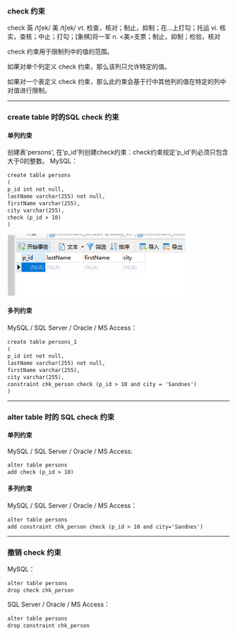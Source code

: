 ### check 约束

check 英 /tʃek/  美 /tʃek/ vt. 检查，核对；制止，抑制；在…上打勾；托运 vi. 核实，查核；中止；打勾；[象棋]将一军 n. <美>支票；制止，抑制；检验，核对

check 约束用于限制列中的值的范围。

如果对单个列定义 check 约束，那么该列只允许特定的值。

如果对一个表定义 check 约束，那么此约束会基于行中其他列的值在特定的列中对值进行限制。

---
### create table 时的SQL check 约束

#### 单列约束
创建表'persons', 在'p_id'列创建check约束：check约束规定'p_id'列必须只包含大于0的整数。
MySQL：
```
create table persons
(
p_id int not null,
lastName varchar(255) not null,
firstName varchar(255),
city varchar(255),
check (p_id > 10)
)
```
<img src='img/constraint_check.png' />

#### 多列约束
MySQL / SQL Server / Oracle / MS Access：
```
create table persons_1
(
p_id int not null,
lastName varchar(255) not null,
firstName varchar(255),
city varchar(255),
constraint chk_person check (p_id > 10 and city = 'Sandnes')
)
```

---
### alter table 时的 SQL check 约束

#### 单列约束
MySQL / SQL Server / Oracle / MS Access:
```
alter table persons
add check (p_id > 10)
```

#### 多列约束
MySQL / SQL Server / Oracle / MS Access：
```
alter table persons
add constraint chk_person check (p_id > 10 and city='Sandnes')
```

---
### 撤销 check 约束
MySQL：
```
alter table persons
drop check chk_person
```

SQL Server / Oracle / MS Access：
```
alter table persons
drop constraint chk_person
```